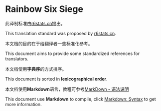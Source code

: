 **Rainbow Six Siege**
=====================

此译制标准由[r6stats.cn](r6stats.cn)提出。

This translation standard was proposed by [r6stats.cn](r6stats.cn).

本文档的目的在于给翻译者一些标准化参考。

This document aims to provide some standardized references for translators.

本文档使用**字典序**的方式排序。

This document is sorted in **lexicographical order**.

本文档使用**Markdown**语言，教程可参考[MarkDown - 语法说明](http://www.markdown.cn/)

This document use **Markdown** to compile, click [Markdown: Syntax](https://daringfireball.net/projects/markdown/syntax) to get more information.
